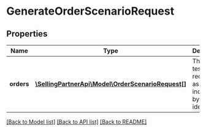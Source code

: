 # GenerateOrderScenarioRequest

## Properties
Name | Type | Description | Notes
------------ | ------------- | ------------- | -------------
**orders** | [**\SellingPartnerApi\Model\OrderScenarioRequest[]**](OrderScenarioRequest.md) | The list of test orders requested as indicated by party identifiers. | [optional] 

[[Back to Model list]](../README.md#documentation-for-models) [[Back to API list]](../README.md#documentation-for-api-endpoints) [[Back to README]](../README.md)


